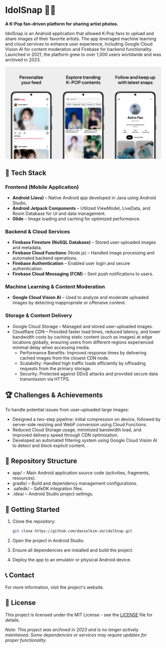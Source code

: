 # IdolSnap 📸🎶

**A K-Pop fan-driven platform for sharing artist photos.**

IdolSnap is an Android application that allowed K-Pop fans to upload and share images of their favorite artists. The app leveraged machine learning and cloud services to enhance user experience, including Google Cloud Vision AI for content moderation and Firebase for backend functionality. Launched in 2021, the platform grew to over 1,000 users worldwide and was archived in 2023.

![Image 1](storelisting_img.jpg)

## 🔧 Tech Stack

### Frontend (Mobile Application)

- **Android (Java)** – Native Android app developed in Java using Android Studio.
- **Android Jetpack Components** – Utilized ViewModel, LiveData, and Room Database for UI and data management.
- **Glide** – Image loading and caching for optimized performance.

### Backend & Cloud Services

- **Firebase Firestore (NoSQL Database)** – Stored user-uploaded images and metadata.
- **Firebase Cloud Functions** (Node.js) – Handled image processing and automated backend operations.
- **Firebase Authentication** – Enabled user login and secure authentication.
- **Firebase Cloud Messaging (FCM)** – Sent push notifications to users.

### Machine Learning & Content Moderation

- **Google Cloud Vision AI** – Used to analyze and moderate uploaded images by detecting inappropriate or offensive content.

### Storage & Content Delivery

- Google Cloud Storage – Managed and stored user-uploaded images.
- Cloudflare CDN – Provided faster load times, reduced latency, and lower bandwidth costs by caching static content (such as images) at edge locations globally, ensuring users from different regions experienced minimal delay when accessing media.
  - Performance Benefits: Improved response times by delivering cached images from the closest CDN node.
  - Scalability: Handled high traffic loads efficiently by offloading requests from the primary storage.
  - Security: Protected against DDoS attacks and provided secure data transmission via HTTPS.

## 🏆 Challenges & Achievements
To handle potential issues from user-uploaded large images:
- Designed a two-step pipeline: initial compression on device, followed by server-side resizing and WebP conversion using Cloud Functions.
- Reduced Cloud Storage usage, minimized bandwidth load, and improved delivery speed through CDN optimization.
- Developed an automated filtering system using Google Cloud Vision AI to detect and block explicit content.

## 📂 Repository Structure

- app/ – Main Android application source code (activities, fragments, resources).
- gradle/ – Build and dependency management configurations.
- .safedk/ – SafeDK integration files.
- .idea/ – Android Studio project settings.

## 🚀 Getting Started

1. Clone the repository:

    ```bash
    git clone https://github.com/danielkim-im/idolSnap.git
    ```

2. Open the project in Android Studio.
3. Ensure all dependencies are installed and build the project.
4. Deploy the app to an emulator or physical Android device.

## 📞 Contact

For more information, visit the project's website.

## 📄 License

This project is licensed under the MIT License - see the [LICENSE](LICENSE) file for details.

_Note: This project was archived in 2023 and is no longer actively maintained. Some dependencies or services may require updates for proper functionality._
